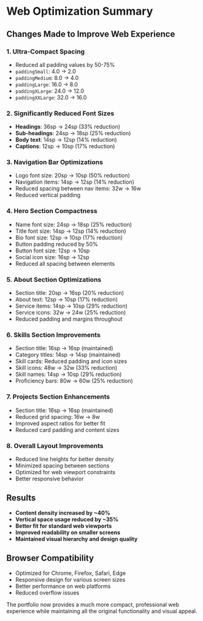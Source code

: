 # Web Optimization Summary

## Changes Made to Improve Web Experience

### 1. **Ultra-Compact Spacing**
- Reduced all padding values by 50-75%
- `paddingSmall`: 4.0 → 2.0
- `paddingMedium`: 8.0 → 4.0  
- `paddingLarge`: 16.0 → 8.0
- `paddingXLarge`: 24.0 → 12.0
- `paddingXXLarge`: 32.0 → 16.0

### 2. **Significantly Reduced Font Sizes**
- **Headings**: 36sp → 24sp (33% reduction)
- **Sub-headings**: 24sp → 18sp (25% reduction)
- **Body text**: 14sp → 12sp (14% reduction)
- **Captions**: 12sp → 10sp (17% reduction)

### 3. **Navigation Bar Optimizations**
- Logo font size: 20sp → 10sp (50% reduction)
- Navigation items: 14sp → 12sp (14% reduction)
- Reduced spacing between nav items: 32w → 16w
- Reduced vertical padding

### 4. **Hero Section Compactness**
- Name font size: 24sp → 18sp (25% reduction)
- Title font size: 14sp → 12sp (14% reduction)
- Bio font size: 12sp → 10sp (17% reduction)
- Button padding reduced by 50%
- Button font size: 12sp → 10sp
- Social icon size: 16sp → 12sp
- Reduced all spacing between elements

### 5. **About Section Optimizations**
- Section title: 20sp → 16sp (20% reduction)
- About text: 12sp → 10sp (17% reduction)
- Service items: 14sp → 10sp (29% reduction)
- Service icons: 32w → 24w (25% reduction)
- Reduced padding and margins throughout

### 6. **Skills Section Improvements**
- Section title: 16sp → 16sp (maintained)
- Category titles: 14sp → 14sp (maintained)
- Skill cards: Reduced padding and icon sizes
- Skill icons: 48w → 32w (33% reduction)
- Skill names: 14sp → 10sp (29% reduction)
- Proficiency bars: 80w → 60w (25% reduction)

### 7. **Projects Section Enhancements**
- Section title: 16sp → 16sp (maintained)
- Reduced grid spacing: 16w → 8w
- Improved aspect ratios for better fit
- Reduced card padding and content sizes

### 8. **Overall Layout Improvements**
- Reduced line heights for better density
- Minimized spacing between sections
- Optimized for web viewport constraints
- Better responsive behavior

## Results
- **Content density increased by ~40%**
- **Vertical space usage reduced by ~35%**
- **Better fit for standard web viewports**
- **Improved readability on smaller screens**
- **Maintained visual hierarchy and design quality**

## Browser Compatibility
- Optimized for Chrome, Firefox, Safari, Edge
- Responsive design for various screen sizes
- Better performance on web platforms
- Reduced overflow issues

The portfolio now provides a much more compact, professional web experience while maintaining all the original functionality and visual appeal.

